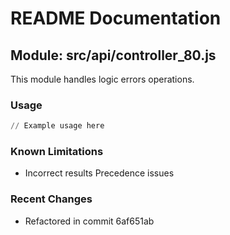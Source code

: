 # README Documentation

## Module: src/api/controller_80.js

This module handles logic errors operations.

### Usage

```python
// Example usage here
```

### Known Limitations

- Incorrect results Precedence issues

### Recent Changes

- Refactored in commit 6af651ab

